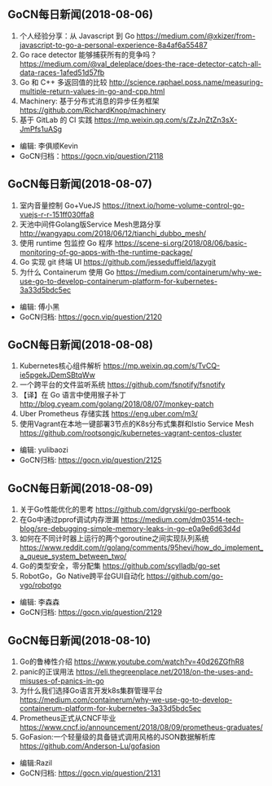 GoCN每日新闻(2018-08-06)
---

1. 个人经验分享：从 Javascript 到 Go https://medium.com/@xkizer/from-javascript-to-go-a-personal-experience-8a4af6a55487
2. Go race detector 能够捕获所有的竞争吗？ https://medium.com/@val_deleplace/does-the-race-detector-catch-all-data-races-1afed51d57fb
3. Go 和 C++ 多返回值的比较 http://science.raphael.poss.name/measuring-multiple-return-values-in-go-and-cpp.html
4. Machinery: 基于分布式消息的异步任务框架 https://github.com/RichardKnop/machinery
5. 基于 GitLab 的 CI 实践 https://mp.weixin.qq.com/s/ZzJnZtZn3sX-JmPfs1uASg

* 编辑: 李俱顺Kevin
* GoCN归档：https://gocn.vip/question/2118

## GoCN每日新闻(2018-08-07)

1. 室内音量控制 Go+VueJS  https://itnext.io/home-volume-control-go-vuejs-r-r-151ff030ffa8
2. 天池中间件Golang版Service Mesh思路分享 http://wangyapu.com/2018/06/12/tianchi_dubbo_mesh/
3. 使用 runtime 包监控 Go 程序 https://scene-si.org/2018/08/06/basic-monitoring-of-go-apps-with-the-runtime-package/
4. Go 实现 git 终端 UI https://github.com/jesseduffield/lazygit
5. 为什么 Containerum 使用 Go https://medium.com/containerum/why-we-use-go-to-develop-containerum-platform-for-kubernetes-3a33d5bdc5ec

* 编辑: 傅小黑
* GoCN归档: https://gocn.vip/question/2120


## GoCN每日新闻(2018-08-08)

1. Kubernetes核心组件解析 https://mp.weixin.qq.com/s/TvCQ-ie5pgekJDemSBtqWw
2. 一个跨平台的文件监听系统 https://github.com/fsnotify/fsnotify
3. 【译】在 Go 语言中使用猴子补丁 http://blog.cyeam.com/golang/2018/08/07/monkey-patch
4. Uber Prometheus 存储实践 https://eng.uber.com/m3/
5. 使用Vagrant在本地一键部署3节点的K8s分布式集群和Istio Service Mesh https://github.com/rootsongjc/kubernetes-vagrant-centos-cluster

* 编辑: yulibaozi
* GoCN归档: https://gocn.vip/question/2125


## GoCN每日新闻(2018-08-09)

1. 关于Go性能优化的思考 https://github.com/dgryski/go-perfbook
2. 在Go中通过pprof调试内存泄漏 https://medium.com/dm03514-tech-blog/sre-debugging-simple-memory-leaks-in-go-e0a9e6d63d4d
3. 如何在不同计时器上运行的两个goroutine之间实现队列系统 https://www.reddit.com/r/golang/comments/95hevi/how_do_implement_a_queue_system_between_two/
4. Go的类型安全，零分配集 https://github.com/scylladb/go-set
5. RobotGo，Go Native跨平台GUI自动化 https://github.com/go-vgo/robotgo


* 编辑: 李森森
* GoCN归档: https://gocn.vip/question/2129

## GoCN每日新闻(2018-08-10)

1. Go的鲁棒性介绍 https://www.youtube.com/watch?v=40d26ZGfhR8
2. panic的正误用法 https://eli.thegreenplace.net/2018/on-the-uses-and-misuses-of-panics-in-go
3. 为什么我们选择Go语言开发k8s集群管理平台 https://medium.com/containerum/why-we-use-go-to-develop-containerum-platform-for-kubernetes-3a33d5bdc5ec
4. Prometheus正式从CNCF毕业 https://www.cncf.io/announcement/2018/08/09/prometheus-graduates/
5. GoFasion:一个轻量级的具备链式调用风格的JSON数据解析库 https://github.com/Anderson-Lu/gofasion

* 编辑:Razil
* GoCN归档: https://gocn.vip/question/2131
